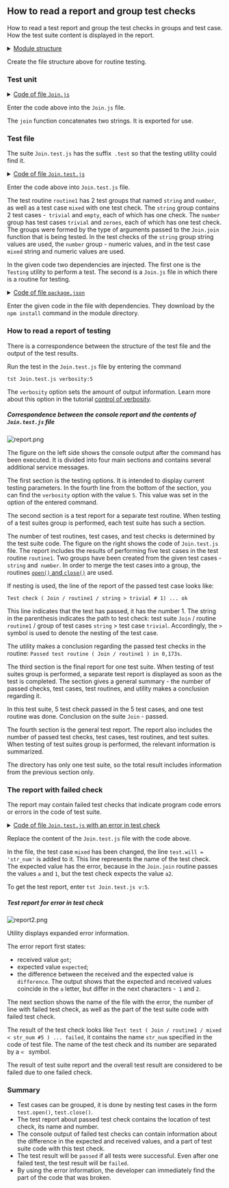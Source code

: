 ## How to read a report and group test checks

How to read a test report and group the test checks in groups and test case. How the test suite content is displayed in the report.

<details>
  <summary><u>Module structure</u></summary>

```
report
   ├── Join.js
   ├── Join.test.js
   └── package.json

```

</details>

Create the file structure above for routine testing.

### Test unit

<details>
    <summary><u>Code of file <code>Join.js</code></u></summary>

```js
module.exports.join = function( a, b )
{
  return String( a ) + String( b );
}

```

</details>

Enter the code above into the `Join.js` file.

The `join` function concatenates two strings. It is exported for use.

### Test file

The suite `Join.test.js` has the suffix` .test` so that the testing utility could find it.

<details>
    <summary><u>Code of file <code>Join.test.js</code></u></summary>

```js
let _ = require( 'wTesting' );
let Join = require( './Join.js' );

//

function routine1( test )
{

  test.open( 'string' );

    test.case = 'trivial';
    test.identical( Join.join( 'a', 'b' ), 'ab' );

    test.case = 'empty';
    test.identical( Join.join( '', '' ), '' );

  test.close( 'string' );
  test.open( 'number' );

    test.case = 'trivial';
    test.identical( Join.join( 1, 3 ), '13' );

    test.case = 'zeroes';
    test.identical( Join.join( 0, 0 ), '00' );

  test.close( 'number' );
  test.open( 'mixed' );

    test.identical( Join.join( 'a', 1 ), 'a1' );

  test.close( 'mixed' );

}

//

var Self =
{
  name : 'Join',
  tests :
  {
    routine1,
  }
}

//

Self = wTestSuite( Self );
if( typeof module !== 'undefined' && !module.parent )
wTester.test( Self.name );

```

</details>

Enter the code above into `Join.test.js` file.

The test routine `routine1` has 2 test groups that named `string` and `number`, as well as a test case `mixed` with one test check. The `string` group contains 2 test cases -` trivial` and `empty`, each of which has one check. The `number` group has test cases `trivial` and `zeroes`, each of which has one test check. The groups were formed by the type of arguments passed to the `Join.join` function that is being tested. In the test checks of the `string` group string values are used, the `number` group - numeric values, and in the test case `mixed` string and numeric values are used.

In the given code two dependencies are injected. The first one is the `Testing` utility to perform a test. The second is a `Join.js` file in which there is a routine for testing.

<details>
    <summary><u>Code of file <code>package.json</code></u></summary>

```json
{
  "dependencies": {
    "wTesting": ""
  }
}

```

</details>

Enter the given code in the file with dependencies. They download by the `npm install` command in the module directory.

### How to read a report of testing

There is a correspondence between the structure of the test file and the output of the test results.

Run the test in the `Join.test.js` file by entering the command

```
tst Join.test.js verbosity:5
```

The `verbosity` option sets the amount of output information. Learn more about this option in the tutorial [control of verbosity](Verbosity.md).

##### Correspondence between the console report and the contents of `Join.test.js` file

![report.png](../../images/report.png)

The figure on the left side shows the console output after the command has been executed. It is divided into four main sections and contains several additional service messages.

The first section is the testing options. It is intended to display current testing parameters. In the fourth line from the bottom of the section, you can find the `verbosity` option with the value `5`. This value was set in the option of the entered command.

The second section is a test report for a separate test routine.  When testing of a test suites group is performed, each test suite has such a section.

The number of test routines, test cases, and test checks is determined by the test suite code. The figure on the right shows the code of `Join.test.js` file. The report includes the results of performing five test cases in the test routine `routine1`. Two groups have been created from the given test cases - `string` and` number`. In order to merge the test cases into a group, the routines [`open()` and `close()`](../concept/TestCase.md) are used.

If nesting is used, the line of the report of the passed test case looks like:

```
Test check ( Join / routine1 / string > trivial # 1) ... ok

```

This line indicates that the test has passed, it has the number 1. The string in the parenthesis indicates the path to test check: test suite `Join` / routine `routine1` / group of test cases `string` > test case `trivial`. Accordingly, the `>` symbol is used to denote the nesting of the test case.

The utility makes a conclusion regarding the passed test checks in the routine: `Passed test routine ( Join / routine1 ) in 0,173s`.

The third section is the final report for one test suite. When testing of test suites group is performed, a separate test report is displayed as soon as the test is completed. The section gives a general summary - the number of passed checks, test cases, test routines, and utility makes a conclusion regarding it.

In this test suite, 5 test check passed in the 5 test cases, and one test routine was done. Conclusion on the suite `Join` - passed.

The fourth section is the general test report. The report also includes the number of passed test checks, test cases, test routines, and test suites. When testing of test suites group is performed, the relevant information is summarized.

The directory has only one test suite, so the total result includes information from the previous section only.

### The report with failed check

The report may contain failed test checks that indicate program code errors or errors in the code of test suite.

<details>
    <summary><u>Code of file <code>Join.test.js</code> with an error in test check</u></summary>

```js
let _ = require( 'wTesting' );
let Join = require( './Join.js' );

//

function routine1( test )
{

  test.open( 'string' );

    test.case = 'trivial';
    test.identical( Join.join( 'a', 'b' ), 'ab' );

    test.case = 'empty';
    test.identical( Join.join( '', '' ), '' );

  test.close( 'string' );
  test.open( 'number' );

    test.case = 'trivial';
    test.identical( Join.join( 1, 3 ), '13' );

    test.case = 'zeroes';
    test.identical( Join.join( 0, 0 ), '00' );

  test.close( 'number' );
  test.open( 'mixed' );

    test.will = 'str_num';
    test.identical( Join.join( 'a', 1 ), 'a2' );

  test.close( 'mixed' );


}

//

var Self =
{
  name : 'Join',
  tests :
  {
    routine1,
  }
}

//

Self = wTestSuite( Self );
if( typeof module !== 'undefined' && !module.parent )
wTester.test( Self.name );

```

</details>

Replace the content of the `Join.test.js` file with the code above.

In the file, the test case `mixed` has been changed, the line `test.will = 'str_num'` is added to it. This line represents the name of the test check. The expected value has the error, because in the `Join.join` routine passes the values `a` and `1`, but the test check expects the value `a2`.

To get the test report, enter `tst Join.test.js v:5`.

##### Test report for error in test check

![report2.png](../../images/report2.png)

Utility displays expanded error information.

The error report first states:
- received value `got`;
- expected value `expected`;
- the difference between the received and the expected value is `difference`.
The output shows that the expected and received values coincide in the `a` letter, but differ in the next characters -` 1` and `2`.

The next section shows the name of the file with the error, the number of line with failed test check, as well as the part of the test suite code with failed test check.

The result of the test check looks like `Test test ( Join / routine1 / mixed < str_num #5 ) ... failed`, it contains the name `str_num` specified in the code of test file. The name of the test check and its number are separated by a `< ` symbol.

The result of test suite report and the overall test result are considered to be failed due to one failed check.

### Summary

- Test cases can be grouped, it is done by nesting test cases in the form `test.open()`, `test.close()`.
- The test report about passed test check contains the location of test check, its name and number.
- The console output of failed test checks can contain information about the difference in the expected and received values, and a part of test suite code with this test check.
- The test result will be `passed` if all tests were successful. Even after one failed test, the test result will be `failed`.
- By using the error information, the developer can immediately find the part of the code that was broken.

